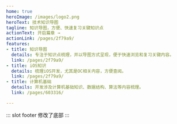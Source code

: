 ```yaml
---
home: true
heroImage: /images/logo2.png
heroText: 技术知识导图
tagline: 知识导图，方便、快速复习关键知识点
actionText: 开启篇章 →
actionLink: /pages/2f79a9/
features:
- title: 知识导图
  details: 专注于知识点梳理，并以导图方式呈现，便于快速浏览和复习关键内容。
  link: /pages/2f79a9/
- title: iOS知识
  details: 梳理iOS开发，尤其是OC相关内容，方便查阅。
  link: /pages/2f79a9/
- title: 计算机基础
  details: 开发涉及计算机基础知识、数据结构、算法等内容梳理。
  link: /pages/603316/

---
```


::: slot footer
修改了底部
:::